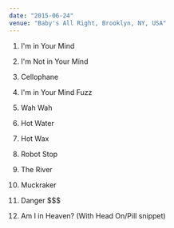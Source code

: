 ```yaml
---
date: "2015-06-24"
venue: "Baby's All Right, Brooklyn, NY, USA"
---
```


 1. I'm in Your Mind

 2. I'm Not in Your Mind

 3. Cellophane

 4. I'm in Your Mind Fuzz

 5. Wah Wah

 6. Hot Water

 7. Hot Wax

 8. Robot Stop

 9. The River

10. Muckraker

11. Danger $$$

12. Am I in Heaven?
    (With Head On/Pill snippet)


